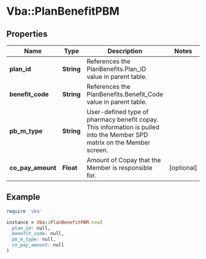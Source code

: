 # Vba::PlanBenefitPBM

## Properties

| Name | Type | Description | Notes |
| ---- | ---- | ----------- | ----- |
| **plan_id** | **String** | References the PlanBenefits.Plan_ID value in parent table. |  |
| **benefit_code** | **String** | References the PlanBenefits.Benefit_Code value in parent table. |  |
| **pb_m_type** | **String** | User-defined type of pharmacy benefit copay. This information is pulled into the Member SPD matrix on the Member screen. |  |
| **co_pay_amount** | **Float** | Amount of Copay that the Member is responsible for. | [optional] |

## Example

```ruby
require 'vba'

instance = Vba::PlanBenefitPBM.new(
  plan_id: null,
  benefit_code: null,
  pb_m_type: null,
  co_pay_amount: null
)
```

